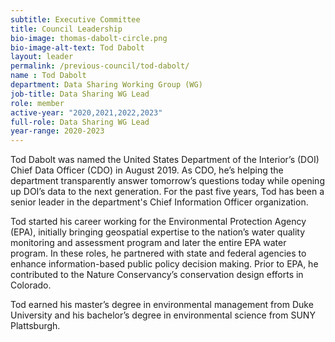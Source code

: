 ```yaml
---
subtitle: Executive Committee
title: Council Leadership
bio-image: thomas-dabolt-circle.png
bio-image-alt-text: Tod Dabolt
layout: leader
permalink: /previous-council/tod-dabolt/
name : Tod Dabolt
department: Data Sharing Working Group (WG)
job-title: Data Sharing WG Lead
role: member
active-year: "2020,2021,2022,2023"
full-role: Data Sharing WG Lead
year-range: 2020-2023
---
```

Tod Dabolt was named the United States Department of the Interior’s (DOI) Chief Data Officer (CDO) in August 2019. As CDO, he’s helping the department transparently answer tomorrow’s questions today while opening up DOI’s data to the next generation. For the past five years, Tod has been a senior leader in the department's Chief Information Officer organization.  

Tod started his career working for the Environmental Protection Agency (EPA), initially bringing geospatial expertise to the nation’s water quality monitoring and assessment program and later the entire EPA water program. In these roles, he partnered with state and federal agencies to enhance information-based public policy decision making. Prior to EPA, he contributed to the Nature Conservancy’s conservation design efforts in Colorado.

Tod earned his master’s degree in environmental management from Duke University and his bachelor’s degree in environmental science from SUNY Plattsburgh.